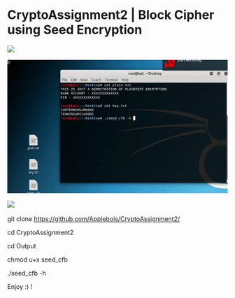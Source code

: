# CryptoAssignment2 | Block Cipher using Seed Encryption 
![](sample.gif)

![](sample1.gif)

![](sample2.gif)

git clone https://github.com/Applebois/CryptoAssignment2/

cd CryptoAssignment2

cd Output

chmod u+x seed_cfb

./seed_cfb -h

Enjoy :) !
